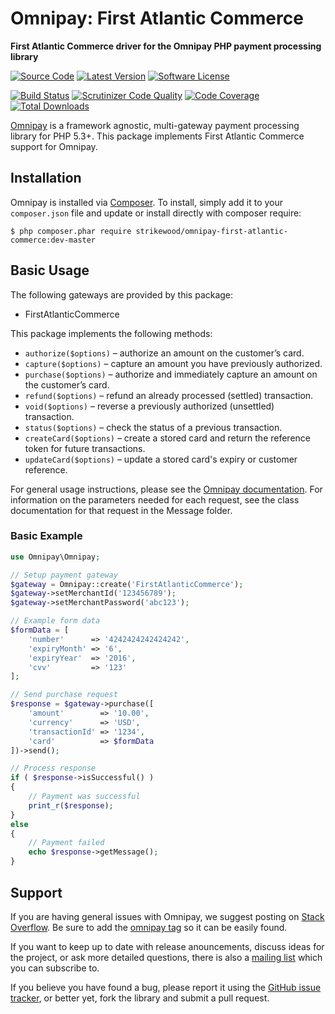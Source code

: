 # Omnipay: First Atlantic Commerce

**First Atlantic Commerce driver for the Omnipay PHP payment processing library**

[![Source Code](http://img.shields.io/badge/source-strikewood/omnipay--first--atlantic--commerce-blue.svg?style=flat-square)](https://github.com/strikewood/omnipay-first-atlantic-commerce) [![Latest Version](https://img.shields.io/github/release/strikewood/omnipay-first-atlantic-commerce.svg?style=flat-square)](https://github.com/strikewood/omnipay-first-atlantic-commerce/releases) [![Software License](https://img.shields.io/github/license/strikewood/omnipay-first-atlantic-commerce.svg?style=flat-square)](https://github.com/Strikewood/omnipay-first-atlantic-commerce/blob/master/LICENSE)

[![Build Status](https://img.shields.io/scrutinizer/build/g/strikewood/omnipay-first-atlantic-commerce.svg?style=flat-square)](https://scrutinizer-ci.com/g/Strikewood/omnipay-first-atlantic-commerce/build-status/master) [![Scrutinizer Code Quality](https://img.shields.io/scrutinizer/g/strikewood/omnipay-first-atlantic-commerce.svg?style=flat-square)](https://scrutinizer-ci.com/g/Strikewood/omnipay-first-atlantic-commerce/?branch=master) [![Code Coverage](https://img.shields.io/scrutinizer/coverage/g/strikewood/omnipay-first-atlantic-commerce.svg?style=flat-square)](https://scrutinizer-ci.com/g/Strikewood/omnipay-first-atlantic-commerce/?branch=master) [![Total Downloads](https://img.shields.io/packagist/dt/strikewood/omnipay-first-atlantic-commerce.svg?style=flat-square)](https://packagist.org/packages/Strikewood/omnipay-first-atlantic-commerce/)

[Omnipay](https://github.com/thephpleague/omnipay) is a framework agnostic, multi-gateway payment
processing library for PHP 5.3+. This package implements First Atlantic Commerce support for Omnipay.

## Installation

Omnipay is installed via [Composer](http://getcomposer.org/). To install, simply add it
to your `composer.json` file and update or install directly with composer require:

```
$ php composer.phar require strikewood/omnipay-first-atlantic-commerce:dev-master
```

## Basic Usage

The following gateways are provided by this package:

* FirstAtlanticCommerce

This package implements the following methods:

* ``authorize($options)`` – authorize an amount on the customer’s card.
* ``capture($options)`` – capture an amount you have previously authorized.
* ``purchase($options)`` – authorize and immediately capture an amount on the customer’s card.
* ``refund($options)`` – refund an already processed (settled) transaction.
* ``void($options)`` – reverse a previously authorized (unsettled) transaction.
* ``status($options)`` – check the status of a previous transaction.
* ``createCard($options)`` – create a stored card and return the reference token for future transactions.
* ``updateCard($options)`` – update a stored card's expiry or customer reference.

For general usage instructions, please see the [Omnipay documentation](http://omnipay.thephpleague.com/).
For information on the parameters needed for each request, see the class documentation for that request in the Message folder.

### Basic Example

```php
use Omnipay\Omnipay;

// Setup payment gateway
$gateway = Omnipay::create('FirstAtlanticCommerce');
$gateway->setMerchantId('123456789');
$gateway->setMerchantPassword('abc123');

// Example form data
$formData = [
    'number'      => '4242424242424242',
    'expiryMonth' => '6',
    'expiryYear'  => '2016',
    'cvv'         => '123'
];

// Send purchase request
$response = $gateway->purchase([
    'amount'        => '10.00',
    'currency'      => 'USD',
    'transactionId' => '1234',
    'card'          => $formData
])->send();

// Process response
if ( $response->isSuccessful() )
{
    // Payment was successful
    print_r($response);
}
else
{
    // Payment failed
    echo $response->getMessage();
}
```

## Support

If you are having general issues with Omnipay, we suggest posting on
[Stack Overflow](http://stackoverflow.com/). Be sure to add the
[omnipay tag](http://stackoverflow.com/questions/tagged/omnipay) so it can be easily found.

If you want to keep up to date with release anouncements, discuss ideas for the project,
or ask more detailed questions, there is also a [mailing list](https://groups.google.com/forum/#!forum/omnipay) which
you can subscribe to.

If you believe you have found a bug, please report it using the [GitHub issue tracker](https://github.com/Strikewood/omnipay-first-atlantic-commerce/issues),
or better yet, fork the library and submit a pull request.
